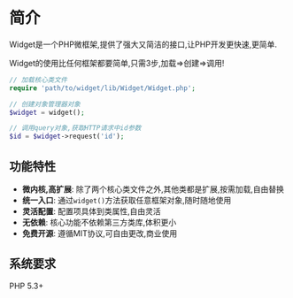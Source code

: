 # 简介

Widget是一个PHP微框架,提供了强大又简洁的接口,让PHP开发更快速,更简单.

Widget的使用比任何框架都要简单,只需3步,加载=>创建=>调用!

```php
// 加载核心类文件
require 'path/to/widget/lib/Widget/Widget.php';

// 创建对象管理器对象
$widget = widget();

// 调用query对象,获取HTTP请求中id参数
$id = $widget->request('id');
```

## 功能特性

* **微内核,高扩展**: 除了两个核心类文件之外,其他类都是扩展,按需加载,自由替换
* **统一入口**: 通过`widget()`方法获取任意框架对象,随时随地使用
* **灵活配置**: 配置项具体到类属性,自由灵活
* **无依赖**: 核心功能不依赖第三方类库,体积更小
* **免费开源**: 遵循MIT协议,可自由更改,商业使用

## 系统要求

PHP 5.3+
